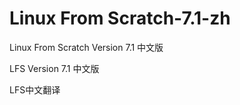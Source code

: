 Linux From Scratch-7.1-zh
===========

Linux From Scratch Version 7.1 中文版

LFS Version 7.1 中文版

LFS中文翻译